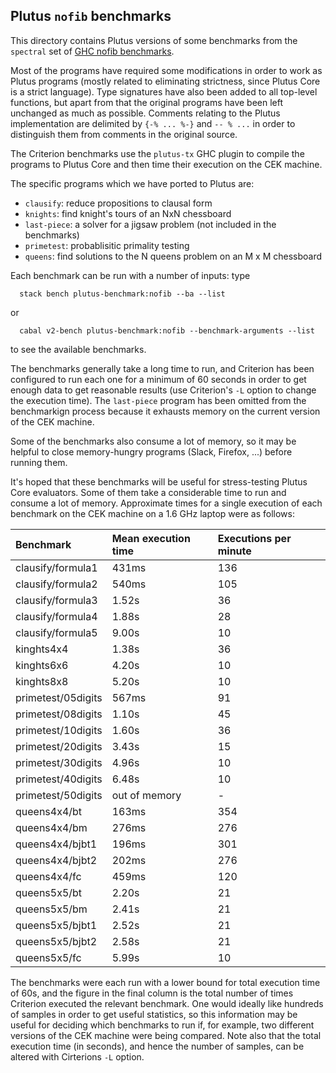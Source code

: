 ## Plutus `nofib` benchmarks

This directory contains Plutus versions of some benchmarks from the
`spectral` set of [GHC nofib benchmarks](https://github.com/ghc/nofib).

Most of the programs have required some modifications in order to work as Plutus
programs (mostly related to eliminating strictness, since Plutus Core is a
strict language).  Type signatures have also been added to all top-level
functions, but apart from that the original programs have been left unchanged as
much as possible.  Comments relating to the Plutus implementation are delimited
by `{-% ... %-}` and `-- % ...` in order to distinguish them from comments in
the original source.

The Criterion benchmarks use the `plutus-tx` GHC plugin to compile the programs
to Plutus Core and then time their execution on the CEK machine.

The specific programs which we have ported to Plutus are:

   * `clausify`: reduce propositions to clausal form 
   * `knights`: find knight's tours of an NxN chessboard
   * `last-piece`: a solver for a jigsaw problem (not included in the benchmarks)
   * `primetest`: probablisitic primality testing
   * `queens`: find solutions to the N queens problem on an M x M chessboard


Each benchmark can be run with a number of inputs: type

```
  stack bench plutus-benchmark:nofib --ba --list
```

or 
```
  cabal v2-bench plutus-benchmark:nofib --benchmark-arguments --list
```

to see the available benchmarks.

The benchmarks generally take a long time to run, and Criterion has been
configured to run each one for a minimum of 60 seconds in order to get enough
data to get reasonable results (use Criterion's `-L` option to change the
execution time). The `last-piece` program has been omitted from the benchmarkign
process because it exhausts memory on the current version of the CEK machine.

Some of the benchmarks also consume a lot of memory, so it may be helpful to
close memory-hungry programs (Slack, Firefox, ...) before running them.

It's hoped that these benchmarks will be useful for stress-testing Plutus Core
evaluators.  Some of them take a considerable time to run and consume a lot of
memory.  Approximate times for a single execution of each benchmark on the
CEK machine on a 1.6 GHz laptop were as follows:

| Benchmark              | Mean execution time    | Executions per minute  |
|:-----------------------|:-----------------------|:-----------------------|
| clausify/formula1      | 431ms                  | 136                    |
| clausify/formula2      | 540ms                  | 105                    |
| clausify/formula3      | 1.52s                  | 36                     |
| clausify/formula4      | 1.88s                  | 28                     |
| clausify/formula5      | 9.00s                  | 10                     |
| kinghts4x4             | 1.38s                  | 36                     |
| kinghts6x6             | 4.20s                  | 10                     |
| kinghts8x8             | 5.20s                  | 10                     |
| primetest/05digits     | 567ms                  | 91                     |
| primetest/08digits     | 1.10s                  | 45                     |
| primetest/10digits     | 1.60s                  | 36                     |
| primetest/20digits     | 3.43s                  | 15                     |
| primetest/30digits     | 4.96s                  | 10                     |
| primetest/40digits     | 6.48s                  | 10                     |
| primetest/50digits     | out of memory          | -                      |
| queens4x4/bt           | 163ms                  | 354                    |
| queens4x4/bm           | 276ms                  | 276                    |
| queens4x4/bjbt1        | 196ms                  | 301                    | 
| queens4x4/bjbt2        | 202ms                  | 276                    |
| queens4x4/fc           | 459ms                  | 120                    |
| queens5x5/bt           | 2.20s                  | 21                     |
| queens5x5/bm           | 2.41s                  | 21                     |
| queens5x5/bjbt1        | 2.52s                  | 21                     | 
| queens5x5/bjbt2        | 2.58s                  | 21                     |
| queens5x5/fc           | 5.99s                  | 10                     |

The benchmarks were each run with a lower bound for total execution time of 60s,
and the figure in the final column is the total number of times Criterion
executed the relevant benchmark.  One would ideally like hundreds of samples in
order to get useful statistics, so this information may be useful for deciding
which benchmarks to run if, for example, two different versions of the CEK
machine were being compared.  Note also that the total execution time (in
seconds), and hence the number of samples, can be altered with Cirterions `-L`
option.